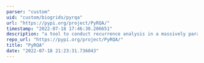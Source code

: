 ```yaml
---
parser: "custom"
uid: "custom/biogrids/pyrqa"
url: "https://pypi.org/project/PyRQA/"
timestamp: "2022-07-18 17:46:30.206651"
description: "a tool to conduct recurrence analysis in a massively parallel manner using the OpenCL framework."
repo_url: "https://pypi.org/project/PyRQA/"
title: "PyRQA"
date: "2022-07-18 21:23:31.736043"
---
```

